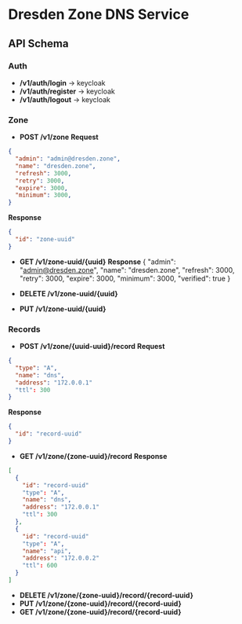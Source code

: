 # Dresden Zone DNS Service


## API Schema


### Auth

- **/v1/auth/login** -> keycloak
- **/v1/auth/register** ->  keycloak
- **/v1/auth/logout** -> keycloak

### Zone

- **POST /v1/zone**
**Request**
```json
{
  "admin": "admin@dresden.zone",
  "name": "dresden.zone",
  "refresh": 3000,
  "retry": 3000,
  "expire": 3000,
  "minimum": 3000,
}
```

**Response**
```json
{
  "id": "zone-uuid"
}
```

- **GET /v1/zone-uuid/{uuid}**
**Response**
{
  "admin": "admin@dresden.zone",
  "name": "dresden.zone",
  "refresh": 3000,
  "retry": 3000,
  "expire": 3000,
  "minimum": 3000,
  "verified": true
}

- **DELETE /v1/zone-uuid/{uuid}**
- **PUT /v1/zone-uuid/{uuid}**

### Records

- **POST /v1/zone/{uuid-uuid}/record** 
**Request**
```json
{
  "type": "A",
  "name": "dns",  
  "address": "172.0.0.1"
  "ttl": 300
}
```

**Response**
```json
{
  "id": "record-uuid"
}
```

- **GET /v1/zone/{zone-uuid}/record** 
**Response**
```json
[
  {
    "id": "record-uuid"
    "type": "A",
    "name": "dns",  
    "address": "172.0.0.1"
    "ttl": 300
  },
  {
    "id": "record-uuid"
    "type": "A",
    "name": "api",  
    "address": "172.0.0.2"
    "ttl": 600
  }
]
```

- **DELETE /v1/zone/{zone-uuid}/record/{record-uuid}**
- **PUT /v1/zone/{zone-uuid}/record/{record-uuid}**
- **GET /v1/zone/{zone-uuid}/record/{record-uuid}**

